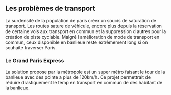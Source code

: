 ## Les problèmes de transport

La surdensité de la population de paris créer un soucis de saturation de transport. Les routes sature de véhicule, encore plus depuis la réservation de certaine vois aux transport en commun et la suppression d autres pour la création de piste cyclable. Malgré l amélioration de mode de transport en commun, ceux disponible en banlieue reste extrêmement long si on souhaite traverser Paris.
### Le Grand Paris Express
La solution propose par la métropole est un super métro faisant le tour de la banlieue avec des pointe a plus de 120km/h.  Ce projet permettrait de réduire drastiquement le temp en transport en commun de des habitant de la banlieue.

